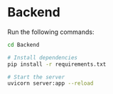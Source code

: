 # Backend

Run the following commands:

```bash
cd Backend

# Install dependencies
pip install -r requirements.txt

# Start the server
uvicorn server:app --reload
```
